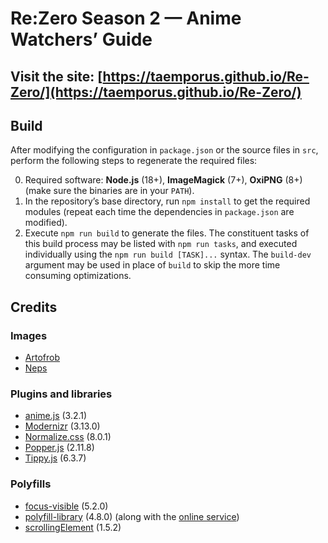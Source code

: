# Re:Zero Season 2 — Anime Watchers’ Guide

## Visit the site: [https://taemporus.github.io/Re-Zero/](https://taemporus.github.io/Re-Zero/)

## Build

After modifying the configuration in `package.json` or the source files in `src`, perform the following steps to regenerate the required files:

0. Required software: **Node.js** (18+), **ImageMagick** (7+), **OxiPNG** (8+) (make sure the binaries are in your `PATH`).
1. In the repository’s base directory, run `npm install` to get the required modules (repeat each time the dependencies in `package.json` are modified).
2. Execute `npm run build` to generate the files. The constituent tasks of this build process may be listed with `npm run tasks`, and executed individually using the `npm run build [TASK]...` syntax. The `build-dev` argument may be used in place of `build` to skip the more time consuming optimizations.

## Credits

### Images

- [Artofrob](https://www.deviantart.com/artofrob/art/Echidna-from-RE-Zero-852291451)
- [Neps](https://www.pixiv.net/en/artworks/59122273)

### Plugins and libraries

- [anime.js](https://animejs.com/) (3.2.1)
- [Modernizr](https://github.com/Modernizr/Modernizr/) (3.13.0)
- [Normalize.css](https://necolas.github.io/normalize.css/) (8.0.1)
- [Popper.js](https://popper.js.org/) (2.11.8)
- [Tippy.js](https://atomiks.github.io/tippyjs/) (6.3.7)

### Polyfills

- [focus-visible](https://github.com/WICG/focus-visible/) (5.2.0)
- [polyfill-library](https://github.com/financial-times/polyfill-library/) (4.8.0) (along with the [online service](https://polyfill.io/))
- [scrollingElement](https://github.com/mathiasbynens/document.scrollingElement) (1.5.2)

